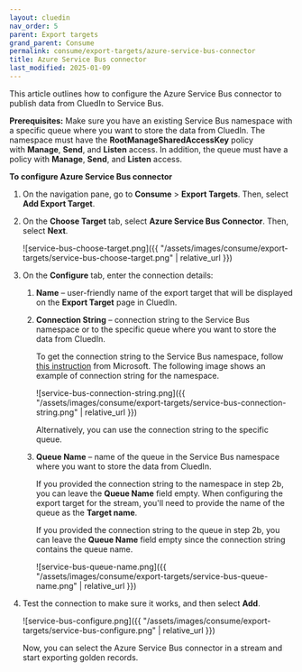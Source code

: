 ```yaml
---
layout: cluedin
nav_order: 5
parent: Export targets
grand_parent: Consume
permalink: consume/export-targets/azure-service-bus-connector
title: Azure Service Bus connector
last_modified: 2025-01-09
---
```


This article outlines how to configure the Azure Service Bus connector to publish data from CluedIn to Service Bus.

**Prerequisites:** Make sure you have an existing Service Bus namespace with a specific queue where you want to store the data from CluedIn. The namespace must have the **RootManageSharedAccessKey** policy with **Manage**, **Send**, and **Listen** access. In addition, the queue must have a policy with **Manage**, **Send**, and **Listen** access.

**To configure Azure Service Bus connector**

1. On the navigation pane, go to **Consume** > **Export Targets**. Then, select **Add Export Target**.

1. On the **Choose Target** tab, select **Azure Service Bus Connector**. Then, select **Next**.

    ![service-bus-choose-target.png]({{ "/assets/images/consume/export-targets/service-bus-choose-target.png" | relative_url }})

1. On the **Configure** tab, enter the connection details:

    1. **Name** – user-friendly name of the export target that will be displayed on the **Export Target** page in CluedIn.

    1. **Connection String** – connection string to the Service Bus namespace or to the specific queue where you want to store the data from CluedIn.

         To get the connection string to the Service Bus namespace, follow [this instruction](https://learn.microsoft.com/en-us/azure/service-bus-messaging/service-bus-dotnet-get-started-with-queues?tabs=connection-string#get-the-connection-string) from Microsoft. The following image shows an example of connection string for the namespace.

        ![service-bus-connection-string.png]({{ "/assets/images/consume/export-targets/service-bus-connection-string.png" | relative_url }})

        Alternatively, you can use the connection string to the specific queue.

    1. **Queue Name** – name of the queue in the Service Bus namespace where you want to store the data from CluedIn. 

        If you provided the connection string to the namespace in step 2b, you can leave the **Queue Name** field empty. When configuring the export target for the stream, you'll need to provide the name of the queue as the **Target name**.

        If you provided the connection string to the queue in step 2b, you can leave the **Queue Name** field empty since the connection string contains the queue name.

       ![service-bus-queue-name.png]({{ "/assets/images/consume/export-targets/service-bus-queue-name.png" | relative_url }})

1. Test the connection to make sure it works, and then select **Add**.

    ![service-bus-configure.png]({{ "/assets/images/consume/export-targets/service-bus-configure.png" | relative_url }})

    Now, you can select the Azure Service Bus connector in a stream and start exporting golden records.